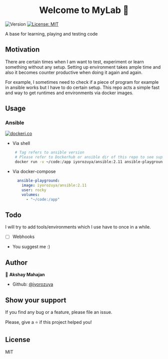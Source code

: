 <h1 align="center">Welcome to MyLab 👋</h1>
<p>
  <img alt="Version" src="https://img.shields.io/badge/version-0.9.0-blue.svg?cacheSeconds=2592000" />
  <a href="#" target="_blank">
    <img alt="License: MIT" src="https://img.shields.io/badge/License-MIT-yellow.svg" />
  </a>
</p>

A base for learning, playing and testing code

## Motivation
There are certain times when I am want to test, experiment or learn something without any setup. 
Setting up environment takes ample time and also it becomes counter productive when doing it again and again.

For example, I sometimes need to check if a piece of program for example in ansible works but I have to do certain setup. This repo acts a simple fast and way to get runtimes and environments via docker images.

## Usage

### Ansible

  [![dockeri.co](https://dockeri.co/image/iyorozuya/ansible)](https://registry.hub.docker.com/iyorozuya/ansible/)

  * Via shell
     ```sh
      # Tag refers to ansible version
      # Please refer to Dockerhub or ansible dir of this repo to see supported versions
      docker run -v ~/code:/app iyorozuya/ansible:2.11 ansible-playground # ansible 2.11
     ```
  * Via docker-compose
      ```yaml
        ansible-playground:
          image: iyorozuya/ansible:2.11
          user: rocky
          volumes:
            - "~/code:/app"
      ```
      
## Todo
I will try to add tools/environments which I use have to once in a while. 

- [ ] Webhooks
- You suggest me :)

## Author

👤 **Akshay Mahajan**

* Github: [@iyorozuya](https://github.com/iyorozuya)

## Show your support
If you find any bug or a feature, please file an issue.

Please, give a ⭐️ if this project helped you!

## License
MIT